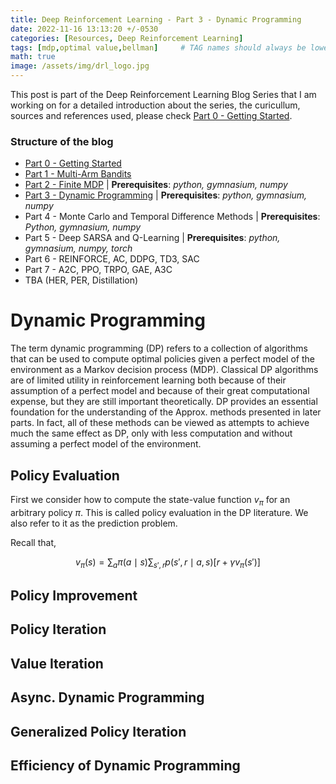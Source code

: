 ```yaml
---
title: Deep Reinforcement Learning - Part 3 - Dynamic Programming
date: 2022-11-16 13:13:20 +/-0530
categories: [Resources, Deep Reinforcement Learning]
tags: [mdp,optimal value,bellman]     # TAG names should always be lowercase
math: true
image: /assets/img/drl_logo.jpg
---
```

This post is part of the Deep Reinforcement Learning Blog Series that I am working on for a detailed introduction about the series, the curicullum, sources and references used, please check [Part 0 - Getting Started](https://textzip.github.io/posts/DRL-0/).

### Structure of the blog 
* [Part 0 - Getting Started](https://textzip.github.io/posts/DRL-0/)
* [Part 1 - Multi-Arm Bandits](https://textzip.github.io/posts/DRL-1/)
* [Part 2 - Finite MDP](https://textzip.github.io/posts/DRL-2/) \| **Prerequisites**: *python, gymnasium, numpy*
* [Part 3 - Dynamic Programming](https://textzip.github.io/posts/DRL-3/) \| **Prerequisites**: *python, gymnasium, numpy*
* Part 4 - Monte Carlo and Temporal Difference Methods \| **Prerequisites**: *Python, gymnasium, numpy*
* Part 5 - Deep SARSA and Q-Learning \| **Prerequisites**: *python, gymnasium, numpy, torch*
* Part 6 - REINFORCE, AC, DDPG, TD3, SAC
* Part 7 - A2C, PPO, TRPO, GAE, A3C
* TBA (HER, PER, Distillation)

# Dynamic Programming
The term dynamic programming (DP) refers to a collection of algorithms that can be used to compute optimal policies given a perfect model of the environment as a Markov decision process (MDP). Classical DP algorithms are of limited utility in reinforcement learning both because of their assumption of a perfect model and because of their great computational expense, but they are still important theoretically. DP provides an essential foundation for the understanding of the Approx. methods presented in later parts. In
fact, all of these methods can be viewed as attempts to achieve much the same effect as DP, only with less computation and without assuming a perfect model of the environment.

## Policy Evaluation 
First we consider how to compute the state-value function $v_\pi$ for an arbitrary policy $\pi$. This is called policy evaluation in the DP literature. We also refer to it as the prediction problem.

Recall that, 

$$v_\pi(s) = \sum_{a}\pi(a\mid s)\sum_{s',r} p(s',r\mid a,s)[r+\gamma v_\pi(s')] $$

## Policy Improvement 

## Policy Iteration

## Value Iteration

## Async. Dynamic Programming

## Generalized Policy Iteration

## Efficiency of Dynamic Programming